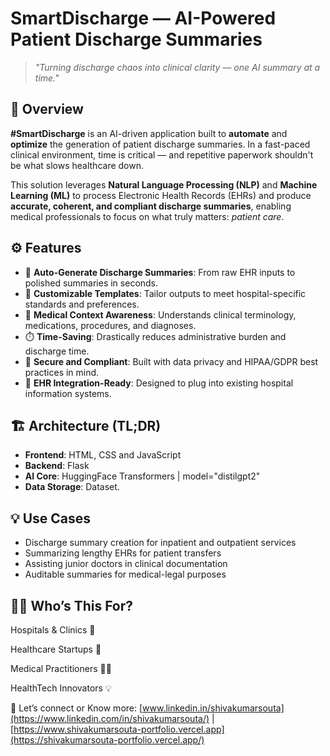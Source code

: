 # SmartDischarge — AI-Powered Patient Discharge Summaries

> _"Turning discharge chaos into clinical clarity — one AI summary at a time."_

## 🧠 Overview

**#SmartDischarge** is an AI-driven application built to **automate** and **optimize** the generation of patient discharge summaries. In a fast-paced clinical environment, time is critical — and repetitive paperwork shouldn't be what slows healthcare down.

This solution leverages **Natural Language Processing (NLP)** and **Machine Learning (ML)** to process Electronic Health Records (EHRs) and produce **accurate, coherent, and compliant discharge summaries**, enabling medical professionals to focus on what truly matters: _patient care_.

## ⚙️ Features

- 🏥 **Auto-Generate Discharge Summaries**: From raw EHR inputs to polished summaries in seconds.
- 📑 **Customizable Templates**: Tailor outputs to meet hospital-specific standards and preferences.
- 🧾 **Medical Context Awareness**: Understands clinical terminology, medications, procedures, and diagnoses.
- ⏱️ **Time-Saving**: Drastically reduces administrative burden and discharge time.
- 🔐 **Secure and Compliant**: Built with data privacy and HIPAA/GDPR best practices in mind.
- 🔄 **EHR Integration-Ready**: Designed to plug into existing hospital information systems.

## 🏗️ Architecture (TL;DR)

- **Frontend**: HTML, CSS and JavaScript
- **Backend**: Flask
- **AI Core**: HuggingFace Transformers | model="distilgpt2"
- **Data Storage**: Dataset.

## 💡 Use Cases

- Discharge summary creation for inpatient and outpatient services  
- Summarizing lengthy EHRs for patient transfers  
- Assisting junior doctors in clinical documentation  
- Auditable summaries for medical-legal purposes  

## 👩‍⚕️ Who’s This For?
Hospitals & Clinics 🏥

Healthcare Startups 🚀

Medical Practitioners 👩‍⚕️

HealthTech Innovators 💡



🔗 Let’s connect or Know more: [www.linkedin.in/shivakumarsouta](https://www.linkedin.com/in/shivakumarsouta/) | [https://www.shivakumarsouta-portfolio.vercel.app](https://shivakumarsouta-portfolio.vercel.app/)
